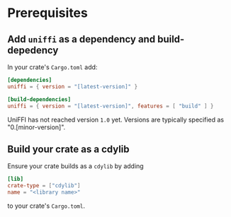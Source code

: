 # Prerequisites

## Add `uniffi` as a dependency and build-depedency

In your crate's `Cargo.toml` add:

```toml
[dependencies]
uniffi = { version = "[latest-version]" }

[build-dependencies]
uniffi = { version = "[latest-version]", features = [ "build" ] }
```

UniFFI has not reached version `1.0` yet.  Versions are typically specified as "0.[minor-version]".

## Build your crate as a cdylib

Ensure your crate builds as a `cdylib` by adding
```toml
[lib]
crate-type = ["cdylib"]
name = "<library name>"
```
to your crate's `Cargo.toml`.
